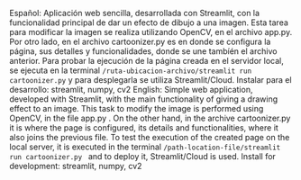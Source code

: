 Español: 
Aplicación web sencilla, desarrollada con Streamlit, con la funcionalidad principal de dar un efecto de dibujo a una imagen.
Esta tarea para modificar la imagen se realiza utilizando OpenCV, en el archivo app.py.
Por otro lado, en el archivo cartoonizer.py es en donde se configura la página, sus detalles y funcionalidades, donde se une tambíén 
el archivo anterior. Para probar la ejecución de la página creada en el servidor local, se ejecuta en la terminal `/ruta-ubicacion-archivo/streamlit run cartoonizer.py`
y para desplegarla se utiliza Streamlit/Cloud.
  Instalar para el desarrollo: streamlit, numpy, cv2
English:
Simple web application, developed with Streamlit, with the main functionality of giving a drawing effect to an image.
This task to modify the image is performed using OpenCV, in the file app.py .
On the other hand, in the archive cartoonizer.py it is where the page is configured, its details and functionalities, where it also joins
the previous file. To test the execution of the created page on the local server, it is executed in the terminal `/path-location-file/streamlit run cartoonizer.py `
and to deploy it, Streamlit/Cloud is used.
Install for development: streamlit, numpy, cv2
